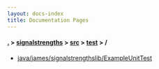 ```yaml
---
layout: docs-index
title: Documentation Pages
---
```

#### [.](./../../../index) > [signalstrengths](./../../index) > [src](./../index) > [test](./index) > **/**

- [java/james/signalstrengthslib/ExampleUnitTest](java/james/signalstrengthslib/ExampleUnitTest)
